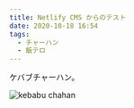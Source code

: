 ```yaml
---
title: Netlify CMS からのテスト
date: 2020-10-18 16:54
tags:
  - チャーハン
  - 飯テロ
---
```

ケバブチャーハン。

![kebabu chahan](/img/upload/img_0079.jpg "kebabu chahan")